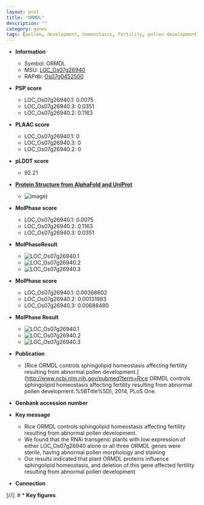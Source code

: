 ```yaml
---
layout: post
title: "ORMDL"
description: ""
category: genes
tags: [pollen, development, homeostasis, fertility, pollen development]
---
```


* **Information**  
    + Symbol: ORMDL  
    + MSU: [LOC_Os07g26940](http://rice.plantbiology.msu.edu/cgi-bin/ORF_infopage.cgi?orf=LOC_Os07g26940)  
    + RAPdb: [Os07g0452500](http://rapdb.dna.affrc.go.jp/viewer/gbrowse_details/irgsp1?name=Os07g0452500)  

* **PSP score**  
    + LOC_Os07g26940.1: 0.0075 
    + LOC_Os07g26940.3: 0.0351 
    + LOC_Os07g26940.2: 0.1163 

* **PLAAC score**  
    + LOC_Os07g26940.1: 0 
    + LOC_Os07g26940.3: 0 
    + LOC_Os07g26940.2: 0 

* **pLDDT score**
    + 92.21

* **[Protein Structure from AlphaFold and UniProt](https://www.uniprot.org/uniprotkb/Q7EY59/entry#structure)**
    + ![image](https://ricepsp.github.io/images/Q7/AF-Q7EY59-F1.png))

* **MolPhase score**
    + LOC_Os07g26940.1: 0.0075
    + LOC_Os07g26940.2: 0.1163
    + LOC_Os07g26940.3: 0.0351

* **MolPhaseResult**
    + ![LOC_Os07g26940.1](https://ricepsp.github.io/pictures/LOC_Os07g/LOC_Os07g26940.1.png)
    + ![LOC_Os07g26940.2](https://ricepsp.github.io/pictures/LOC_Os07g/LOC_Os07g26940.2.png)
    + ![LOC_Os07g26940.3](https://ricepsp.github.io/pictures/LOC_Os07g/LOC_Os07g26940.3.png)

* **MolPhase score**
    + LOC_Os07g26940.1: 0.00368602
    + LOC_Os07g26940.2: 0.00131983
    + LOC_Os07g26940.3: 0.00688480

* **MolPhase Result**
    + ![LOC_Os07g26940.1](https://304243504.github.io/Pictures/LOC_Os07g/LOC_Os07g26940.1.png)
    + ![LOC_Os07g26940.2](https://304243504.github.io/Pictures/LOC_Os07g/LOC_Os07g26940.2.png)
    + ![LOC_Os07g26940.3](https://304243504.github.io/Pictures/LOC_Os07g/LOC_Os07g26940.3.png)

* **Publication**  
    + [Rice ORMDL controls sphingolipid homeostasis affecting fertility resulting from abnormal pollen development.](http://www.ncbi.nlm.nih.gov/pubmed?term=Rice ORMDL controls sphingolipid homeostasis affecting fertility resulting from abnormal pollen development.%5BTitle%5D), 2014, PLoS One.

* **Genbank accession number**  

* **Key message**  
    + Rice ORMDL controls sphingolipid homeostasis affecting fertility resulting from abnormal pollen development.
    + We found that the RNAi transgenic plants with low expression of either LOC_Os07g26940 alone or all three ORMDL genes were sterile, having abnormal pollen morphology and staining
    + Our results indicated that plant ORMDL proteins influence sphingolipid homeostasis, and deletion of this gene affected fertility resulting from abnormal pollen development

* **Connection**  

[//]: # * **Key figures**  


